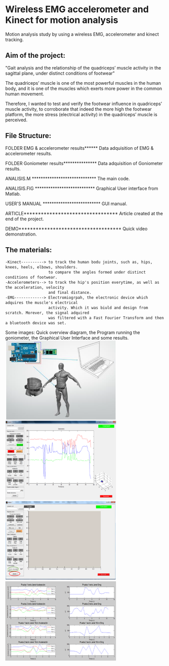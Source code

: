 # Wireless EMG accelerometer and Kinect for motion analysis
Motion analysis study by using a wireless EMG, accelerometer and kinect tracking.

## Aim of the project:
"Gait analysis and the relationship of the quadriceps’ muscle activity in the sagittal
plane, under distinct conditions of footwear"

The quadriceps’ muscle is one of the most powerful muscles in the human body, 
and it is one of the muscles which exerts more power in the common human movement.

Therefore, I wanted to test and verify the footwear influence in quadriceps’ muscle activity,
to corroborate that indeed the more high the footwear platform, the more stress (electrical
activity) in the quadriceps’ muscle is perceived.

## File Structure: 

FOLDER EMG & accelerometer results****** Data adquisition of EMG & accelerometer results.

FOLDER Goniometer results*************** Data adquisition of Goniometer results.

ANALISIS.M ***************************** The main code.

ANALISIS.FIG *************************** Graphical User interface from Matlab.

USER'S MANUAL ************************** GUI manual.

ARTICLE********************************* Article created at the end of the project.

DEMO************************************ Quick video demonstration.

## The materials:
```
-Kinect----------> to track the human bodu joints, such as, hips, knees, heels, elbows, shoulders.
                   to compare the angles formed under distinct conditions of footwear.
-Accelerometers--> to track the hip's position everytime, as well as the acceleration, velocity 
                   and final distance.                   
-EMG-------------> Electromiogrpah, the electronic device which adquires the muscle's electrical 
                   activity. Which it was biuld and design from scratch. Morever, the signal adquired 
                   was filtered with a Fast Fourier Transform and then a bluetooth device was set.
 ```
 Some images: Quick overview diagram, the Program running the goniometer, the Graphical User Interface
 and some results.
 <img src="images/diagram.PNG" width="350" height="250">
 <img src="images/gonio.PNG" width="350" height="250">
<img src="images/layout.PNG" width="350" height="250">
<img src="images/result.PNG" width="350" height="250">
 
 
                   
